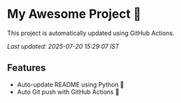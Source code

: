 # My Awesome Project 🚀

This project is automatically updated using GitHub Actions.

_Last updated: 2025-07-20 15:29:07 IST_

## Features
- Auto-update README using Python 🐍
- Auto Git push with GitHub Actions 🤖
